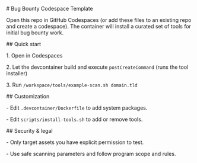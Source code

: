 \# Bug Bounty Codespace Template



Open this repo in GitHub Codespaces (or add these files to an existing repo and create a codespace). The container will install a curated set of tools for initial bug bounty work.



\## Quick start



1\. Open in Codespaces

2\. Let the devcontainer build and execute `postCreateCommand` (runs the tool installer)

3\. Run `/workspace/tools/example-scan.sh domain.tld`



\## Customization

\- Edit `.devcontainer/Dockerfile` to add system packages.

\- Edit `scripts/install-tools.sh` to add or remove tools.



\## Security \& legal

\- Only target assets you have explicit permission to test.

\- Use safe scanning parameters and follow program scope and rules.

